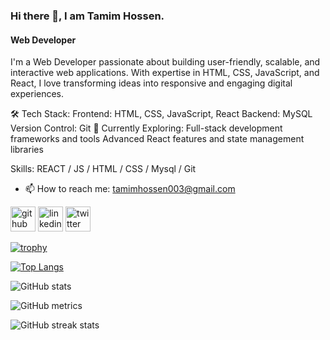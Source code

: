 <!-- ![Web Developer](https://pbs.twimg.com/profile_images/1873794958785994757/sFai-bfb_400x400.jpg)
-->
### Hi there 👋, I am Tamim Hossen.
#### Web Developer


I'm a Web Developer passionate about building user-friendly, scalable, and interactive web applications. With expertise in HTML, CSS, JavaScript, and React, I love transforming ideas into responsive and engaging digital experiences.

🛠️ Tech Stack:
Frontend: HTML, CSS, JavaScript, React
Backend: MySQL
Version Control: Git
🌱 Currently Exploring:
Full-stack development frameworks and tools
Advanced React features and state management libraries

Skills:  REACT / JS / HTML / CSS / Mysql / Git

- 📫 How to reach me: tamimhossen003@gmail.com 


[<img src='https://cdn.jsdelivr.net/npm/simple-icons@3.0.1/icons/github.svg' alt='github' height='40'>](https://github.com/Tamim-hossen)  [<img src='https://cdn.jsdelivr.net/npm/simple-icons@3.0.1/icons/linkedin.svg' alt='linkedin' height='40'>](https://www.linkedin.com/in/tamim-hossen-th/)  [<img src='https://cdn.jsdelivr.net/npm/simple-icons@3.0.1/icons/twitter.svg' alt='twitter' height='40'>](https://x.com/tamimh007)  

[![trophy](https://github-profile-trophy.vercel.app/?username=Tamim-hossen)](https://github.com/ryo-ma/github-profile-trophy)

[![Top Langs](https://github-readme-stats.vercel.app/api/top-langs/?username=Tamim-hossen)](https://github.com/anuraghazra/github-readme-stats)

![GitHub stats](https://github-readme-stats.vercel.app/api?username=Tamim-hossen&show_icons=true)  

![GitHub metrics](https://metrics.lecoq.io/Tamim-hossen)  

![GitHub streak stats](https://streak-stats.demolab.com/?user=Tamim-hossen)  


